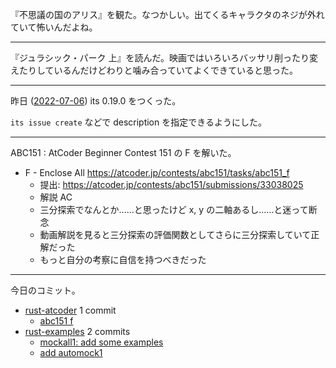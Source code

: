 『不思議の国のアリス』を観た。なつかしい。出てくるキャラクタのネジが外れていて怖いんだよね。

---

『ジュラシック・パーク 上』を読んだ。映画ではいろいろバッサリ削ったり変えたりしているんだけどわりと噛み合っていてよくできていると思った。

---

昨日 ([2022-07-06]) its 0.19.0 をつくった。

`its issue create` などで description を指定できるようにした。

---

ABC151 : AtCoder Beginner Contest 151 の F を解いた。

- F - Enclose All
  <https://atcoder.jp/contests/abc151/tasks/abc151_f>
  - 提出: <https://atcoder.jp/contests/abc151/submissions/33038025>
  - 解説 AC
  - 三分探索でなんとか……と思ったけど x, y の二軸あるし……と迷って断念
  - 動画解説を見ると三分探索の評価関数としてさらに三分探索していて正解だった
  - もっと自分の考察に自信を持つべきだった

---

今日のコミット。

- [rust-atcoder](https://github.com/bouzuya/rust-atcoder) 1 commit
  - [abc151 f](https://github.com/bouzuya/rust-atcoder/commit/f377086950a78c1651eaf8d0cc6b5bc78981a625)
- [rust-examples](https://github.com/bouzuya/rust-examples) 2 commits
  - [mockall1: add some examples](https://github.com/bouzuya/rust-examples/commit/6c4392d4fe4e8b797a341cd8e29fa252e65208f4)
  - [add automock1](https://github.com/bouzuya/rust-examples/commit/6bc261bb4f28308f1d68fd2d57740f31d1c851c7)

[2022-07-06]: https://blog.bouzuya.net/2022/07/06/
